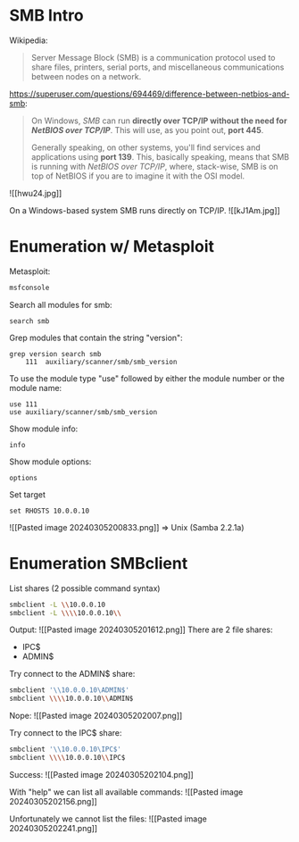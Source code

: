 # SMB Intro

Wikipedia:
>Server Message Block (SMB) is a communication protocol used to share files, printers, serial ports, and miscellaneous communications between nodes on a network.

https://superuser.com/questions/694469/difference-between-netbios-and-smb:
> On Windows, _SMB_ can run **directly over TCP/IP without the need for _NetBIOS over TCP/IP_**. This will use, as you point out, **port 445**.
> 
 >Generally speaking, on other systems, you'll find services and applications using **port 139**. This, basically speaking, means that SMB is running with _NetBIOS over TCP/IP_, where, stack-wise, SMB is on top of NetBIOS if you are to imagine it with the OSI model.
 
![[hwu24.jpg]]

On a Windows-based system SMB runs directly on TCP/IP.
![[kJ1Am.jpg]]

# Enumeration w/ Metasploit

Metasploit:
```bash
msfconsole
```

Search all modules for smb:
```msf6 console
search smb
```

Grep modules that contain the string "version":
```msf6 console
grep version search smb
	111  auxiliary/scanner/smb/smb_version
```

To use the module type "use" followed by either the module number or the module name:
```msf6 console
use 111
use auxiliary/scanner/smb/smb_version
```

Show module info:
```msf6 console
info
```

Show module options:
```msf6 console
options
```

Set target
```msf6 console
set RHOSTS 10.0.0.10
```

![[Pasted image 20240305200833.png]]
=> Unix (Samba 2.2.1a)

# Enumeration SMBclient

List shares (2 possible command syntax)
```bash
smbclient -L \\10.0.0.10
smbclient -L \\\\10.0.0.10\\
```

Output:
![[Pasted image 20240305201612.png]]
There are 2 file shares:
- IPC$
- ADMIN$

Try connect to the ADMIN$ share:
```bash
smbclient '\\10.0.0.10\ADMIN$'
smbclient \\\\10.0.0.10\\ADMIN$
```

Nope:
![[Pasted image 20240305202007.png]]

Try connect to the IPC$ share:
```bash
smbclient '\\10.0.0.10\IPC$'
smbclient \\\\10.0.0.10\\IPC$
```

Success:
![[Pasted image 20240305202104.png]]

With "help" we can list all available commands:
![[Pasted image 20240305202156.png]]

Unfortunately we cannot list the files:
![[Pasted image 20240305202241.png]]